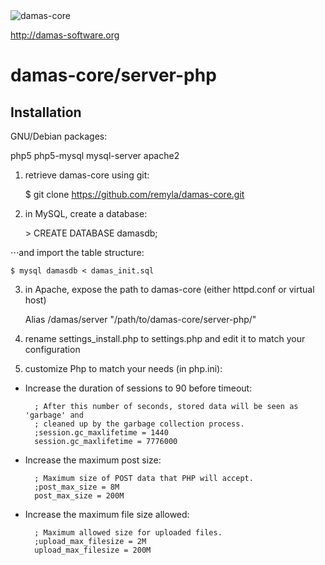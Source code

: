 <img src="http://damas-software.com/bin/damas_logo.png" alt="damas-core"/>

http://damas-software.org

# damas-core/server-php

## Installation

GNU/Debian packages:

php5 php5-mysql mysql-server apache2

1. retrieve damas-core using git:

	$ git clone https://github.com/remyla/damas-core.git

2. in MySQL, create a database:

	&gt; CREATE DATABASE damasdb;

⋅⋅⋅and import the table structure: 

	$ mysql damasdb < damas_init.sql

3. in Apache, expose the path to damas-core (either httpd.conf or virtual host)

	Alias /damas/server      "/path/to/damas-core/server-php/"

4. rename settings_install.php to settings.php and edit it to match your configuration

5. customize Php to match your needs (in php.ini):
* Increase the duration of sessions to 90 before timeout:

        ; After this number of seconds, stored data will be seen as 'garbage' and
        ; cleaned up by the garbage collection process.
        ;session.gc_maxlifetime = 1440
        session.gc_maxlifetime = 7776000

* Increase the maximum post size:

        ; Maximum size of POST data that PHP will accept.
        ;post_max_size = 8M
        post_max_size = 200M

* Increase the maximum file size allowed:

        ; Maximum allowed size for uploaded files.
        ;upload_max_filesize = 2M
        upload_max_filesize = 200M
